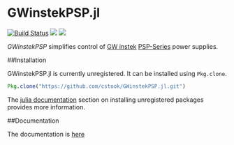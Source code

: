 # GWinstekPSP.jl

[![Build Status](https://travis-ci.org/cstook/GWinstekPSP.jl.svg?branch=master)](https://travis-ci.org/cstook/GWinstekPSP.jl)
[![](https://img.shields.io/badge/docs-stable-blue.svg)](https://cstook.github.io/GWinstekPSP.jl/stable)
[![](https://img.shields.io/badge/docs-latest-blue.svg)](https://cstook.github.io/GWinstekPSP.jl/latest)

*GWinstekPSP* simplifies control of [GW instek](http://www.gwinstek.com) [PSP-Series](http://www.gwinstek.com/en-global/products/DC_Power_Supply/Programmable_Single_Channel_DC_Power_Supplies/PSP-Series) power supplies.

##Installation

GWinstekPSP.jl is currently unregistered.  It can be installed using ```Pkg.clone```.
```julia
Pkg.clone("https://github.com/cstook/GWinstekPSP.jl.git")
```
The [julia documentation](http://docs.julialang.org) section on installing unregistered packages provides more information.

##Documentation

The documentation is [here](http://cstook.github.io/GWinstekPSP.jl)
